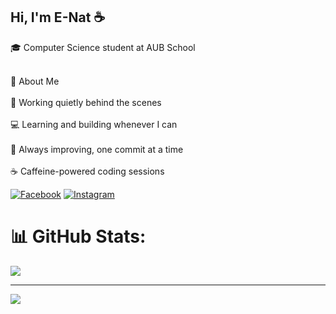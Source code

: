 ## Hi, I'm E-Nat ☕️
🎓 Computer Science student at AUB School

<br> 💫 About Me <br/>
<br>🔧 Working quietly behind the scenes <br>
<br>💻 Learning and building whenever I can <br/>
<br>🌱 Always improving, one commit at a time<br/>
<br>☕️ Caffeine-powered coding sessions <br/>

[![Facebook](https://img.shields.io/badge/Facebook-%231877F2.svg?logo=Facebook&logoColor=white)](https://facebook.com/https://www.facebook.com/share/16GcrsFhxr/?mibextid=LQQJ4d) [![Instagram](https://img.shields.io/badge/Instagram-%23E4405F.svg?logo=Instagram&logoColor=white)](https://instagram.com/@eiinat168) 

# 📊 GitHub Stats:

![](https://nirzak-streak-stats.vercel.app/?user=E-NAT&theme=merko&hide_border=false)<br/>


---
[![](https://visitcount.itsvg.in/api?id=E-NAT&icon=0&color=0)](https://visitcount.itsvg.in)

<!-- Proudly created with GPRM ( https://gprm.itsvg.in ) -->
